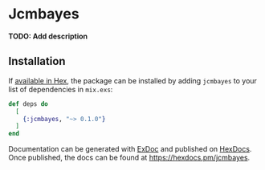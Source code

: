 # Jcmbayes

**TODO: Add description**

## Installation

If [available in Hex](https://hex.pm/docs/publish), the package can be installed
by adding `jcmbayes` to your list of dependencies in `mix.exs`:

```elixir
def deps do
  [
    {:jcmbayes, "~> 0.1.0"}
  ]
end
```

Documentation can be generated with [ExDoc](https://github.com/elixir-lang/ex_doc)
and published on [HexDocs](https://hexdocs.pm). Once published, the docs can
be found at <https://hexdocs.pm/jcmbayes>.

